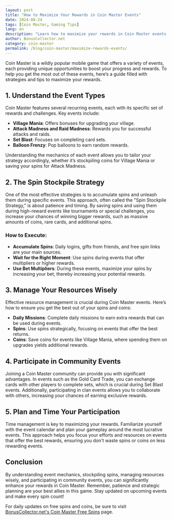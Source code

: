 ```yaml
---
layout: post  
title: "How to Maximize Your Rewards in Coin Master Events"
date: 2024-08-24
tags: [Coin Master, Gaming Tips]
lang: en  
description: "Learn how to maximize your rewards in Coin Master events with these expert tips and strategies."
author: BonusCollector.net  
category: coin-master  
permalink: /blog/coin-master/maximize-rewards-events/  
---
```


Coin Master is a wildly popular mobile game that offers a variety of events, each providing unique opportunities to boost your progress and rewards. To help you get the most out of these events, here’s a guide filled with strategies and tips to maximize your rewards.

## 1. Understand the Event Types

Coin Master features several recurring events, each with its specific set of rewards and challenges. Key events include:

- **Village Mania**: Offers bonuses for upgrading your village.
- **Attack Madness and Raid Madness**: Rewards you for successful attacks and raids.
- **Set Blast**: Focuses on completing card sets.
- **Balloon Frenzy**: Pop balloons to earn random rewards.

Understanding the mechanics of each event allows you to tailor your strategy accordingly, whether it’s stockpiling coins for Village Mania or saving your spins for Attack Madness.

## 2. The Spin Stockpile Strategy

One of the most effective strategies is to accumulate spins and unleash them during specific events. This approach, often called the "Spin Stockpile Strategy," is about patience and timing. By saving spins and using them during high-reward events like tournaments or special challenges, you increase your chances of winning bigger rewards, such as massive amounts of coins, rare cards, and additional spins.

### How to Execute:
- **Accumulate Spins**: Daily logins, gifts from friends, and free spin links are your main sources.
- **Wait for the Right Moment**: Use spins during events that offer multipliers or higher rewards.
- **Use Bet Multipliers**: During these events, maximize your spins by increasing your bet, thereby increasing your potential rewards.

## 3. Manage Your Resources Wisely

Effective resource management is crucial during Coin Master events. Here’s how to ensure you get the best out of your spins and coins:

- **Daily Missions**: Complete daily missions to earn extra rewards that can be used during events.
- **Spins**: Use spins strategically, focusing on events that offer the best returns.
- **Coins**: Save coins for events like Village Mania, where spending them on upgrades yields additional rewards.

## 4. Participate in Community Events

Joining a Coin Master community can provide you with significant advantages. In events such as the Gold Card Trade, you can exchange cards with other players to complete sets, which is crucial during Set Blast events. Additionally, participating in clan events allows you to collaborate with others, increasing your chances of earning exclusive rewards.

## 5. Plan and Time Your Participation

Time management is key to maximizing your rewards. Familiarize yourself with the event calendar and plan your gameplay around the most lucrative events. This approach helps you focus your efforts and resources on events that offer the best rewards, ensuring you don't waste spins or coins on less rewarding events.

## Conclusion

By understanding event mechanics, stockpiling spins, managing resources wisely, and participating in community events, you can significantly enhance your rewards in Coin Master. Remember, patience and strategic planning are your best allies in this game. Stay updated on upcoming events and make every spin count!

For daily updates on free spins and coins, be sure to visit [BonusCollector.net's Coin Master Free Spins](https://bonuscollector.net/coin-master-free-spins/) page.